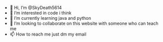 - 👋 Hi, I’m @SkyDeath5614
- 👀 I’m interested in code i think
- 🌱 I’m currently learning java and python
- 💞️ I’m looking to collaborate on this website with someone who can teach me
- 📫 How to reach me just dm my email

<!---
SkyDeath5614/SkyDeath5614 is a ✨ special ✨ repository because its `README.md` (this file) appears on your GitHub profile.
You can click the Preview link to take a look at your changes.
--->
